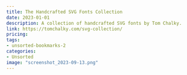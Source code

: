 ```yaml
---
title: The Handcrafted SVG Fonts Collection
date: 2023-01-01
description: A collection of handcrafted SVG fonts by Tom Chalky.
link: https://tomchalky.com/svg-collection/
pricing: 
tags: 
- unsorted-bookmarks-2 
categories: 
- Unsorted 
image: "screenshot_2023-09-13.png"
---
```

